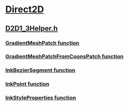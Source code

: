 # [Direct2D](../_direct2d/index.md)
## [D2D1_3Helper.h](index.md)
### [GradientMeshPatch function](../d2d1_3helper/nf-d2d1_3helper-gradientmeshpatch.md)
### [GradientMeshPatchFromCoonsPatch function](../d2d1_3helper/nf-d2d1_3helper-gradientmeshpatchfromcoonspatch.md)
### [InkBezierSegment function](../d2d1_3helper/nf-d2d1_3helper-inkbeziersegment.md)
### [InkPoint function](../d2d1_3helper/nf-d2d1_3helper-inkpoint.md)
### [InkStyleProperties function](../d2d1_3helper/nf-d2d1_3helper-inkstyleproperties.md)
